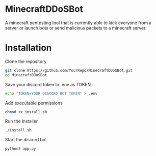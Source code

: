 # MinecraftDDoSBot
A minecraft pentesting tool that is currently able to kick everyone from a server or launch bots or send malicious packets to a minecraft server.

# Installation

Clone the repository
```bash  
git clone https://github.com/YourRepo/MinecraftDDoSBot.git  
cd MinecraftDDoSBot  
```

Save your discord token to .env as TOKEN
```bash
echo "TOKEN=YOUR DISCORD BOT TOKEN" > .env
```

Add executable permissions
```bash
chmod +x install.sh
```

Run the Installer
```bash
./install.sh
```

Start the discord bot
```bash
python3 app.py
```
